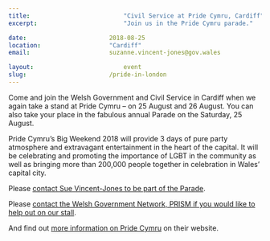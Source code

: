 ```yaml
---
title:  						"Civil Service at Pride Cymru, Cardiff"
excerpt:	  					"Join us in the Pride Cymru parade."

date:	 					2018-08-25
location: 					"Cardiff"
email: 						suzanne.vincent-jones@gov.wales

layout: 						event
slug:						/pride-in-london
---
```


Come and join the Welsh Government and Civil Service in Cardiff when we again take a stand at Pride Cymru – on 25 August and 26 August. You can also take your place in the fabulous annual Parade on the Saturday, 25 August.

Pride Cymru’s Big Weekend 2018 will provide 3 days of pure party atmosphere and extravagant entertainment in the heart of the capital. It will be celebrating  and promoting the importance of LGBT in the community as well as bringing more than 200,000 people together in celebration in Wales’ capital city.

Please [contact Sue Vincent-Jones to be part of the Parade](mailto:suzanne.vincent-jones@gov.wales).

Please [contact the Welsh Government Network, PRISM if you would like to help out on our stall](mailto:prism@gov.wales).

And find out [more information on Pride Cymru](http://www.pridecymru.co.uk/events/event/pride-cymrus-big-weekend/) on their website.